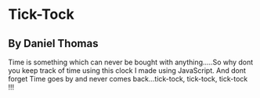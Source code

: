 # Tick-Tock
## By Daniel Thomas
Time is something which can never be bought with anything.....So why dont you keep 
track of time using this clock I made using JavaScript. And dont forget Time goes 
by and never comes back...tick-tock, tick-tock, tick-tock !!! 
